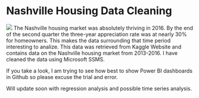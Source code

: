 # Nashville Housing Data Cleaning
<img src="https://user-images.githubusercontent.com/33985564/163031134-11b56e84-8364-4fc8-8dfa-e2cc7918b7f7.jpg">
The Nashville housing market was absolutely thriving in 2016.  By the end of the second quarter the three-year appreciation rate was at nearly 30% for homeowners.
This makes the data surrounding that time period interesting to analize.  This data was retrieved from Kaggle Website and contains data on the Nashville housing market from 2013-2016. I have cleaned the data using Microsoft SSMS.

If you take a look, I am trying to see how best to show Power BI dashboards in Github so please excuse the trial and error.

Will update soon with regression analysis and possible time series analysis.


